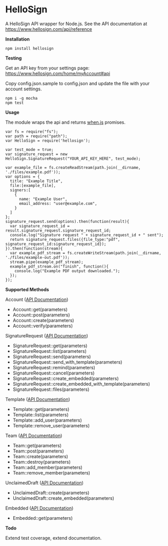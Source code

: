 HelloSign
=========

A HelloSign API wrapper for Node.js. See the API documentation at https://www.hellosign.com/api/reference

**Installation**

```npm install hellosign```

**Testing**

Get an API key from your settings page: https://www.hellosign.com/home/myAccount#api

Copy config.json.sample to config.json and update the file with your account settings.

```
npm i -g mocha
npm test
```

**Usage**

The module wraps the api and returns [when.js](https://github.com/cujojs/when "A solid, fast Promises/A+ and when() implementation, plus other async goodies.") promises.

```
var fs = require("fs");
var path = require("path");
var HelloSign = require('hellosign');

var test_mode = true;
var signature_request = new HelloSign.SignatureRequest("YOUR_API_KEY_HERE", test_mode);

var example_file = fs.createReadStream(path.join(__dirname, './files/example.pdf'));
var options = {
  title: "Example Title",
  file:[example_file],
  signers:[
    {
      name: "Example User", 
      email_address: "user@example.com", 
    }
  ]
};
signature_request.send(options).then(function(result){
  var signature_request_id = result.signature_request.signature_request_id;
  console.log("Signature request " + signature_request_id + " sent");
  return signature_request.files({file_type:"pdf", signature_request_id:signature_request_id});
}).then(function(stream){
  var example_pdf_stream = fs.createWriteStream(path.join(__dirname, './files/example-out.pdf'));
  stream.pipe(example_pdf_stream);
  example_pdf_stream.on("finish", function(){
    console.log("Example PDF output downloaded.");
  });
});

```
**Supported Methods**

Account ([API Documentation](https://www.hellosign.com/api/reference#Account))

 * Account::get(parameters)
 * Account::post(parameters)
 * Account::create(parameters)
 * Account::verify(parameters)

SignatureRequest ([API Documentation](https://www.hellosign.com/api/reference#SignatureRequest))

 * SignatureRequest::get(parameters)
 * SignatureRequest::list(parameters)
 * SignatureRequest::send(parameters)
 * SignatureRequest::send_with_template(parameters)
 * SignatureRequest::remind(parameters)
 * SignatureRequest::cancel(parameters)
 * SignatureRequest::create_embedded(parameters)
 * SignatureRequest::create_embedded_with_template(parameters)
 * SignatureRequest::files(parameters)

Template ([API Documentation](https://www.hellosign.com/api/reference#Template))

 * Template::get(parameters)
 * Template::list(parameters)
 * Template::add_user(parameters)
 * Template::remove_user(parameters)

Team ([API Documentation](https://www.hellosign.com/api/reference#Team))

 * Team::get(parameters)
 * Team::post(parameters)
 * Team::create(parameters)
 * Team::destroy(parameters)
 * Team::add_member(parameters)
 * Team::remove_member(parameters)

UnclaimedDraft ([API Documentation](https://www.hellosign.com/api/reference#UnclaimedDraft))

 * UnclaimedDraft::create(parameters)
 * UnclaimedDraft::create_embedded(parameters)

Embedded ([API Documentation](https://www.hellosign.com/api/reference#Embedded))

 * Embedded::get(parameters)

**Todo**

Extend test coverage, extend documentation.
